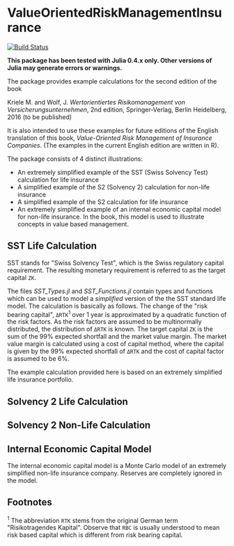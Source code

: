 # ValueOrientedRiskManagementInsurance

[![Build Status](https://travis-ci.org/mkriele/ValueOrientedRiskManagementInsurance.jl.svg?branch=master)](https://travis-ci.org/mkriele/ValueOrientedRiskManagementInsurance.jl)

**This package has been tested with Julia 0.4.x only.  Other versions of Julia
may generate errors or warnings.**

The package provides example calculations for the second edition
of the book

Kriele M. and Wolf, J. _Wertorientiertes Risikomanagement von
 Versicherungsunternehmen_, 2nd edition, Springer-Verlag, Berlin Heidelberg,
 2016 (to be published)

It is also intended to use these examples for future editions of the English
 translation of this book,
 _Value-Oriented Risk Management of Insurance Companies_.  (The examples in the
  current English edition are written in R).

 The package consists of 4 distinct illustrations:

 - An extremely simplified example of the SST (Swiss Solvency
   Test) calculation for life insurance
 - A simplified example of the S2 (Solvency 2) calculation for
   non-life insurance
 - A simplified example of the S2 calculation for life insurance
 - An extremely simplified example of an internal economic capital
   model for non-life insurance. In the book, this model is used
   to illustrate concepts in value based management.

## SST Life Calculation

SST stands for "Swiss Solvency Test", which is the Swiss regulatory capital
requirement.  The resulting monetary requirement is referred
to as the target capital `ZK`.

The files *SST_Types.jl* and *SST_Functions.jl* contain types and functions
which can be used to model a *simplified* version of the
the SST standard life model. The calculation is basically as follows. The  change of the
"risk bearing capital",
`ΔRTK`<sup>1</sup> over 1 year is approximated by a quadratic function of the
 risk factors. As the risk factors are assumed to be multinormally distributed,
 the distribution of `ΔRTK` is known.  The target capital `ZK` is the sum of the 99% expected shortfall and the market value margin.  The market value margin is calculated using a cost of capital method, where the capital is given by the 99% expected shortfall of `ΔRTK` and the cost of capital factor is assumed to be 6%.

 The example calculation provided here is based on an extremely simplified life insurance portfolio.

## Solvency 2 Life Calculation

## Solvency 2 Non-Life Calculation

## Internal Economic Capital Model

The internal economic capital model is a Monte Carlo model of an extremely simplified non-life insurance company.  Reserves are completely ignored in the model.



## Footnotes

<sup>1</sup> The abbreviation `RTK` stems from the  original German term "Risikotragendes Kapital". Observe that `RBC` is usually understood to mean risk based capital which is different from risk bearing capital.  
